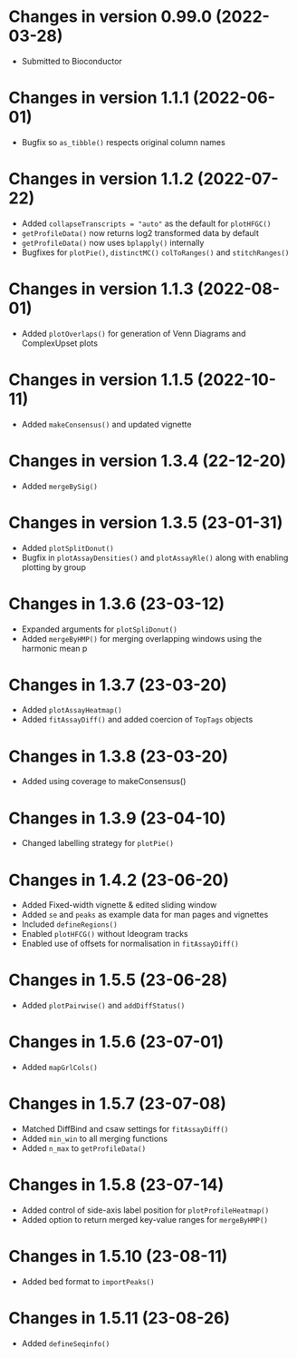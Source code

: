 # Changes in version 0.99.0 (2022-03-28)

- Submitted to Bioconductor

# Changes in version 1.1.1 (2022-06-01)

- Bugfix so `as_tibble()` respects original column names

# Changes in version 1.1.2 (2022-07-22)

- Added `collapseTranscripts = "auto"` as the default for `plotHFGC()`
- `getProfileData()` now returns log2 transformed data by default 
- `getProfileData()` now uses `bplapply()` internally
- Bugfixes for `plotPie()`, `distinctMC()` `colToRanges()` and `stitchRanges()`

# Changes in version 1.1.3 (2022-08-01)

- Added `plotOverlaps()` for generation of Venn Diagrams and ComplexUpset plots

# Changes in version 1.1.5 (2022-10-11)

- Added `makeConsensus()` and updated vignette

# Changes in version 1.3.4 (22-12-20)

- Added `mergeBySig()`

# Changes in version 1.3.5 (23-01-31)

- Added `plotSplitDonut()`
- Bugfix in `plotAssayDensities()` and `plotAssayRle()` along with enabling plotting by group

# Changes in 1.3.6 (23-03-12)

- Expanded arguments for `plotSpliDonut()`
- Added `mergeByHMP()` for merging overlapping windows using the harmonic mean p

# Changes in 1.3.7 (23-03-20)

- Added `plotAssayHeatmap()`
- Added `fitAssayDiff()` and added coercion of `TopTags` objects

# Changes in 1.3.8 (23-03-20)

- Added using coverage to makeConsensus()

# Changes in 1.3.9 (23-04-10)

- Changed labelling strategy for `plotPie()`

# Changes in 1.4.2 (23-06-20)

- Added Fixed-width vignette & edited sliding window
- Added `se` and `peaks` as example data for man pages and vignettes
- Included `defineRegions()`
- Enabled `plotHFCG()` without Ideogram tracks
- Enabled use of offsets for normalisation in `fitAssayDiff()`

# Changes in 1.5.5 (23-06-28)

- Added `plotPairwise()` and `addDiffStatus()`

# Changes in 1.5.6 (23-07-01)

- Added `mapGrlCols()`

# Changes in 1.5.7 (23-07-08)

- Matched DiffBind and csaw settings for `fitAssayDiff()`
- Added `min_win` to all merging functions
- Added `n_max` to `getProfileData()`

# Changes in 1.5.8 (23-07-14)

- Added control of side-axis label position for `plotProfileHeatmap()`
- Added option to return merged key-value ranges for `mergeByHMP()`

# Changes in 1.5.10 (23-08-11)

- Added bed format to `importPeaks()`

# Changes in 1.5.11 (23-08-26)

- Added `defineSeqinfo()`

